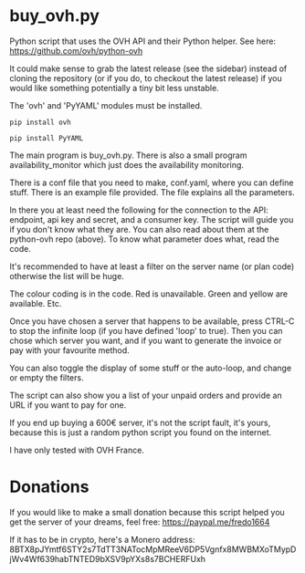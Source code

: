 # buy_ovh.py
Python script that uses the OVH API and their Python helper. See here: https://github.com/ovh/python-ovh

It could make sense to grab the latest release (see the sidebar) instead of cloning the repository (or if you do, to checkout the latest release) if you would like something potentially a tiny bit less unstable.

The 'ovh' and 'PyYAML' modules must be installed.
```
pip install ovh
```
```
pip install PyYAML
```

The main program is buy_ovh.py. There is also a small program availability_monitor which just does the availability monitoring.

There is a conf file that you need to make, conf.yaml, where you can define stuff. There is an example file provided. The file explains all the parameters.

In there you at least need the following for the connection to the API: endpoint, api key and secret, and a consumer key. The script will guide you if you don't know what they are. You can also read about them at the python-ovh repo (above).
To know what parameter does what, read the code.

It's recommended to have at least a filter on the server name (or plan code) otherwise the list will be huge.

The colour coding is in the code. Red is unavailable. Green and yellow are available. Etc.

Once you have chosen a server that happens to be available, press CTRL-C to stop the infinite loop (if you have defined 'loop' to true).
Then you can chose which server you want, and if you want to generate the invoice or pay with your favourite method.

You can also toggle the display of some stuff or the auto-loop, and change or empty the filters.

The script can also show you a list of your unpaid orders and provide an URL if you want to pay for one.

If you end up buying a 600€ server, it's not the script fault, it's yours, because this is just a random python script you found on the internet.

I have only tested with OVH France.

# Donations
If you would like to make a small donation because this script helped you get the server of your dreams, feel free: https://paypal.me/fredo1664

If it has to be in crypto, here's a Monero address:  8BTX8pJYmtf6STY2s7TdTT3NATocMpMReeV6DP5Vgnfx8MWBMXoTMypDjWv4Wf639habTNTED9bXSV9pYXs8s7BCHERFUxh
